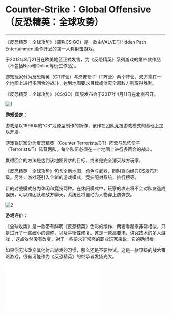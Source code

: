 # Counter-Strike：Global Offensive（反恐精英：全球攻势）

-----

《反恐精英：全球攻势》（简称CS:GO）是一款由VALVE与Hidden Path Entertainment合作开发的第一人称射击游戏。

于2012年8月21日在欧美地区正式发售，为《反恐精英》系列游戏的第四款作品（不包括Neo和Online等衍生作品）。

游戏玩家分为反恐精英（CT阵营）与恐怖份子（T阵营）两个阵营，双方需在一个地图上进行多回合的战斗，达到地图要求目标或消灭全部敌方则取得胜利。

《反恐精英：全球攻势》（CS:GO）国服发布会于2017年4月11日在北京召开。

![1](http://news.yxrb.net/uploadfile/2019/0315/20190315063342380.jpg)

**游戏设定：**

游戏是以1999年的“CS”为原型制作的新作，该作在团队竞技游戏模式的基础上加以开发。

游戏将玩家分为反恐精英（Counter Terrorists/CT）阵营与恐怖份子（Terrorists/T）阵营两队，每个队伍必须在一个地图上进行多回合的战斗。

赢得回合的方法是达到该地图要求的目标，或者是完全消灭敌方玩家。

《反恐精英：全球攻势》包含全新地图，角色与武器，同时将向经典CS发布升级。另外，游戏还引入全新的游戏模式，竞技配对系统，排行榜等。

新的对战模式分为休闲和竞技两种。在休闲模式中，玩家的攻击将不会对队友造成误伤，可以跨团队和敌方聊天，系统还将自动为人物穿上防弹衣。

![2](https://ts1.cn.mm.bing.net/th/id/R-C.a5e764216ddbb57d2e1091e22d88d5ac?rik=usfb7dnMPulSTg&riu=http%3a%2f%2fsoft.jiegeng.com%2fuploadfile%2f2019%2f0711%2f20190711030552691.jpg&ehk=X78fH9JNT%2fBNBRDx5L67HMNU3SDF7IEPTX7Ek%2f6VNjQ%3d&risl=&pid=ImgRaw&r=0)

**游戏评价：**

《全球攻势》是一款带有鲜明《反恐精英》色彩的续作，两者看起来非常相似，只是进行了一些细小的调整，以及平衡性修复。这是一款高要求，讲究技术的多人游戏 ，这点依然没有改变，对于一些要求非常高的职业玩家来说，它的确很棒。

如果你无法改变其他射击游戏的习惯，那么还是不要尝试。这是一款顶级的战术策略游戏，很有可能作为《反恐精英》的继承者发扬光大。

<iframe src="//player.bilibili.com/player.html?aid=894627426&bvid=BV11P4y1g752&cid=545551965&page=1" scrolling="no" border="0" frameborder="no" framespacing="0" allowfullscreen="true"> </iframe>